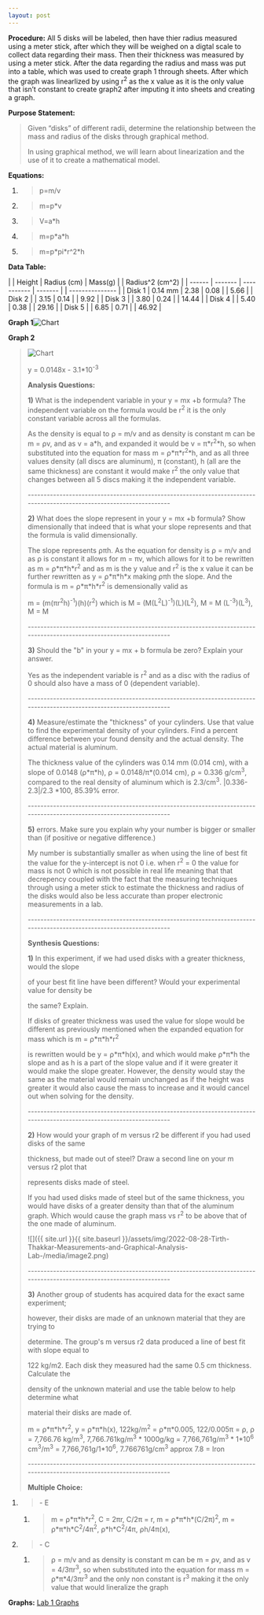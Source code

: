 ```yaml
---
layout: post
---
```

**<span class="underline">Procedure:</span>** All 5 disks will be labeled, then have thier radius measured using a meter stick, after which they will be weighed on a digtal scale to collect data regarding their mass. Then their thickness was measured by using a meter stick. After the data regarding the radius and mass was put into a table, which was used to create graph 1 through sheets. After which the graph was linearlized by using r<sup>2</sup> as the x value as it is the only value that isn’t constant to create graph2 after imputing it into sheets and creating a graph.

**<span class="underline">Purpose Statement:</span>**

> Given “disks” of different radii, determine the relationship between the mass and radius of the disks through graphical method.
> 
> In using graphical method, we will learn about linearization and the use of it to create a mathematical model.

**<span class="underline">Equations:</span>**

1.  > p=m/v

2.  > m=p\*v

3.  > V=a\*h

4.  > m=p\*a\*h

5.  > m=p\*pi\*r^2\*h

**<span class="underline">Data Table:</span>**

|        | Height  | Radius (cm) | Mass(g) |  | Radius^2 (cm^2) |
| ------ | ------- | ----------- | ------- |  | --------------- |
| Disk 1 | 0.14 mm | 2.38        | 0.08    |  | 5.66            |
| Disk 2 |         | 3.15        | 0.14    |  | 9.92            |
| Disk 3 |         | 3.80        | 0.24    |  | 14.44           |
| Disk 4 |         | 5.40        | 0.38    |  | 29.16           |
| Disk 5 |         | 6.85        | 0.71    |  | 46.92           |

**<span class="underline">Graph 1</span>**![Chart](assets/img/2022-08-28-Tirth-Thakkar-Measurements-and-Graphical-Analysis-Lab-/media/image1.png)

**<span class="underline">Graph 2</span>**

> ![Chart](assets/img/2022-08-28-Tirth-Thakkar-Measurements-and-Graphical-Analysis-Lab-/media/image2.png)
> 
> y = 0.0148x - 3.1\*10<sup>-3</sup>
> 
> **<span class="underline">Analysis Questions:</span>**
> 
> **1)** What is the independent variable in your y = mx +b formula? The independent variable on the formula would be r<sup>2</sup> it is the only constant variable across all the formulas.
> 
> As the density is equal to ⍴ = m/v and as density is constant m can be m = ⍴v, and as v = a\*h, and expanded it would be v = π\*r<sup>2</sup>\*h, so when substituted into the equation for mass m = ⍴\*π\*r<sup>2</sup>\*h, and as all three values density (all discs are aluminum), π (constant), h (all are the same thickness) are constant it would make r<sup>2</sup> the only value that changes between all 5 discs making it the independent variable.
> 
> \---------------------------------------------------------------------------------------------------------------------
> 
> **2)** What does the slope represent in your y = mx +b formula? Show dimensionally that indeed that is what your slope represents and that the formula is valid dimensionally.
> 
> The slope represents ⍴πh. As the equation for density is ⍴ = m/v and as ⍴ is constant it allows for m = πv, which allows for it to be rewritten as m = ⍴\*π\*h\*r<sup>2</sup> and as m is the y value and r<sup>2</sup> is the x value it can be further rewritten as y = ⍴\*π\*h\*x making ⍴πh the slope. And the formula is m = ⍴\*π\*h\*r<sup>2</sup> is demensionally valid as
> 
> m = (m(πr<sup>2</sup>h)<sup>-1</sup>)(h)(r<sup>2</sup>) which is M = (M(L<sup>2</sup>L)<sup>-1</sup>)(L)(L<sup>2</sup>), M = M (L<sup>-3</sup>)(L<sup>3</sup>), M = M
> 
> \---------------------------------------------------------------------------------------------------------------------
> 
> **3)** Should the "b" in your y = mx + b formula be zero? Explain your answer.
> 
> Yes as the independent variable is r<sup>2</sup> and as a disc with the radius of 0 should also have a mass of 0 (dependent variable).
> 
> \---------------------------------------------------------------------------------------------------------------------
> 
> **4)** Measure/estimate the "thickness" of your cylinders. Use that value to find the experimental density of your cylinders. Find a percent difference between your found density and the actual density. The actual material is aluminum.
> 
> The thickness value of the cylinders was 0.14 mm (0.014 cm), with a slope of 0.0148 (⍴\*π\*h), ⍴ = 0.0148/π\*(0.014 cm), ⍴ = 0.336 g/cm<sup>3</sup>, compared to the real density of aluminum which is 2.3/cm<sup>3</sup>. |0.336-2.3|/2.3 \*100, 85.39% error.
> 
> \---------------------------------------------------------------------------------------------------------------------
> 
> **5)** errors. Make sure you explain why your number is bigger or smaller than (if positive or negative difference.)
> 
> My number is substantially smaller as when using the line of best fit the value for the y-intercept is not 0 i.e. when r<sup>2</sup> = 0 the value for mass is not 0 which is not possible in real life meaning that that decrepency coupled with the fact that the measuring techniques through using a meter stick to estimate the thickness and radius of the disks would also be less accurate than proper electronic measurements in a lab.
> 
> \---------------------------------------------------------------------------------------------------------------------
> 
> **<span class="underline">Synthesis Questions:</span>**
> 
> **1)** In this experiment, if we had used disks with a greater thickness, would the slope
> 
> of your best fit line have been different? Would your experimental value for density be
> 
> the same? Explain.
> 
> If disks of greater thickness was used the value for slope would be different as previously mentioned when the expanded equation for mass which is m = ⍴\*π\*h\*r<sup>2</sup>
> 
> is rewritten would be y = ⍴\*π\*h(x), and which would make ⍴\*π\*h the slope and as h is a part of the slope value and if it were greater it would make the slope greater. However, the density would stay the same as the material would remain unchanged as if the height was greater it would also cause the mass to increase and it would cancel out when solving for the density.
> 
> \---------------------------------------------------------------------------------------------------------------------
> 
> **2)** How would your graph of m versus r2 be different if you had used disks of the same
> 
> thickness, but made out of steel? Draw a second line on your m versus r2 plot that
> 
> represents disks made of steel.
> 
> If you had used disks made of steel but of the same thickness, you would have disks of a greater density than that of the aluminum graph. Which would cause the graph mass vs r<sup>2</sup> to be above that of the one made of aluminum.
> 
> ![]({{ site.url }}{{ site.baseurl }}/assets/img/2022-08-28-Tirth-Thakkar-Measurements-and-Graphical-Analysis-Lab-/media/image2.png)
> 
> \---------------------------------------------------------------------------------------------------------------------
> 
> **3)** Another group of students has acquired data for the exact same experiment;
> 
> however, their disks are made of an unknown material that they are trying to
> 
> determine. The group's m versus r2 data produced a line of best fit with slope equal to
> 
> 122 kg/m2. Each disk they measured had the same 0.5 cm thickness. Calculate the
> 
> density of the unknown material and use the table below to help determine what
> 
> material their disks are made of.
> 
> m = ⍴\*π\*h\*r<sup>2</sup>, y = ⍴\*π\*h(x), 122kg/m<sup>2</sup> = ⍴\*π\*0.005, 122/0.005π = ⍴, ⍴ = 7,766.76 kg/m<sup>3</sup>, 7,766.761kg/m<sup>3</sup> \* 1000g/kg = 7,766,761g/m<sup>3</sup> \* 1\*10<sup>6</sup> cm<sup>3</sup>/m<sup>3</sup> = 7,766,761g/1\*10<sup>6</sup>, 7.766761g/cm<sup>3</sup> approx 7.8 = Iron
> 
> \---------------------------------------------------------------------------------------------------------------------
> 
> **<span class="underline">Multiple Choice:</span>**

1)  > \- E
    
    1.  > m = ⍴\*π\*h\*r<sup>2</sup>, C = 2πr, C/2π = r, m = ⍴\*π\*h\*(C/2π)<sup>2</sup>, m = ⍴\*π\*h\*C<sup>2</sup>/4π<sup>2</sup>, ⍴\*h\*C<sup>2</sup>/4π, ⍴h/4π(x),

2)  > \- C
    
    1.  > ⍴ = m/v and as density is constant m can be m = ⍴v, and as v = 4/3πr<sup>3</sup>, so when substituted into the equation for mass m = ⍴\*π\*4/3πr<sup>3</sup> and the only non constant is r<sup>3</sup> making it the only value that would lineralize the graph

**<span class="underline">Graphs:</span>** [<span class="underline">Lab 1 Graphs</span>](https://docs.google.com/spreadsheets/d/1ve7x10WCs20Ljm9pcA0WV0ngxfo5_7_TJxtwPe2HV4k/edit?usp=sharing)

